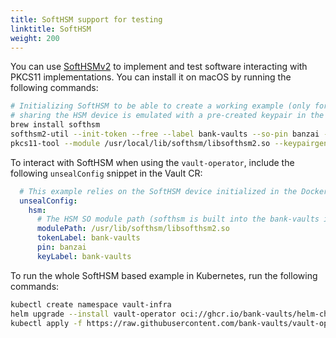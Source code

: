 ```yaml
---
title: SoftHSM support for testing
linktitle: SoftHSM
weight: 200
---
```


You can use [SoftHSMv2](https://github.com/opendnssec/SoftHSMv2) to implement and test software interacting with PKCS11 implementations. You can install it on macOS by running the following commands:

```bash
# Initializing SoftHSM to be able to create a working example (only for dev),
# sharing the HSM device is emulated with a pre-created keypair in the image.
brew install softhsm
softhsm2-util --init-token --free --label bank-vaults --so-pin banzai --pin banzai
pkcs11-tool --module /usr/local/lib/softhsm/libsofthsm2.so --keypairgen --key-type rsa:2048 --pin banzai --token-label bank-vaults --label bank-vaults
```

To interact with SoftHSM when using the `vault-operator`, include the following `unsealConfig` snippet in the Vault CR:

```yaml
  # This example relies on the SoftHSM device initialized in the Docker image.
  unsealConfig:
    hsm:
      # The HSM SO module path (softhsm is built into the bank-vaults image)
      modulePath: /usr/lib/softhsm/libsofthsm2.so 
      tokenLabel: bank-vaults
      pin: banzai
      keyLabel: bank-vaults
```

To run the whole SoftHSM based example in Kubernetes, run the following commands:

```bash
kubectl create namespace vault-infra
helm upgrade --install vault-operator oci://ghcr.io/bank-vaults/helm-charts/vault-operator --namespace vault-infra
kubectl apply -f https://raw.githubusercontent.com/bank-vaults/vault-operator/v{{< param "latest_version" >}}/deploy/examples/cr-hsm-softhsm.yaml
```
